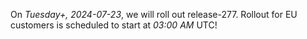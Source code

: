 On *Tuesday+, 2024-07-23*, we will roll out release-277.
Rollout for EU customers is scheduled to start at *03:00 AM* UTC!
